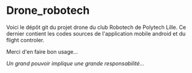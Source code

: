 # Drone_robotech

Voici le dépôt git du projet drone du club Robotech de Polytech Lille. Ce dernier contient les codes sources de l'application mobile android et du flight controler.

Merci d'en faire bon usage...

*Un grand pouvoir implique une grande responsabilité...*


